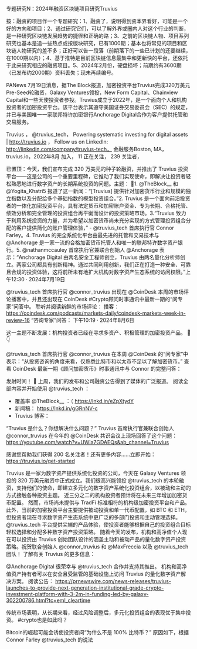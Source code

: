 专题研究N：2024年融资区块链项目研究Truvius

按：融资的项目作一个专题研究：1、融资了，说明得到资本界看好，可能是一个好的方向和项目；2、通过研究它们，可以了解外界或圈内人对这个行业的判断，是一种研究区块链发展趋势的捷径和正确的路；3、之前的区块链人物、项目系列研究也基本是追一些热点或按版块研究，已有1000期；基本也将常见的项目和区块链人物研究的差不多；正好可以告一段落（前期落下的一些已计划的还要继续，在1000期以内）；4、基于推特是目前区块链信息最集中和更新快的平台，还依托于此来研究相应的融资项目。5、2024年2月份，硬盘损坏；前期约有3600期（已发布约2000期）资料丢失；现未再续编号。

PANews 7月19日消息，据The Block报道，加密投资平台Truvius完成320万美元Pre-Seed轮融资，Galaxy Ventures领投，New Form Capital、Chainview Capital和一些天使投资者参投。Truvius成立于2022年，是一个面向个人和机构投资者的加密投资平台。该平台表示其遵守美国证券交易委员会（SEC）的规定，并已与美国唯一一家联邦特许加密银行Anchorage Digital合作为客户提供托管和交易服务。

Truvius
，
@truvius_tech，
Powering systematic investing for digital assets | http://truvius.io
，
Follow us on LinkedIn: http://linkedin.com/company/truvius-tech，
金融服务Boston, MA，truvius.io，2022年8月 加入，
11 正在关注，
239 关注者，


已置顶：今天，我们宣布完成 320 万美元的种子轮融资，并推出了 Truvius 投资平台——这是公司的一个重要里程碑，它推动了我们实现使命，即解决让投资者轻松熟悉地进行数字资产的长期系统投资的问题。主题： 🧵1. 
@TheBlock__
和
@Yogita_Khatri5
报道了这一新闻：“[Truvius] 提供针对加密货币行业和规模的独立指数以及分配给多个基础指数的模型投资组合。”2. Truvius 是一个面向前沿投资者的一体化加密投资平台，具有法定货币和加密账户资金、专为长期、合格托管、绩效分析和完全管理的投资组合再平衡而设计的投资策略市场。3.“Truvius 致力于利用系统投资的力量，并为希望以加密货币尚未充分实现的方式管理投资组合分配的客户提供简化的账户管理体验，” - 
@truvius_tech
首席执行官 Connor Farley。4. Truvius 的完全系统化平台由最先进的托管和交易技术与
@Anchorage
是一家一流的合格加密货币托管人和唯一的联邦特许数字资产银行。5. 
@nathanmccauley
首席执行官兼联合创始人
@Anchorage
表示：“Anchorage Digital 由两名安全工程师创立，Truvius 由两名量化分析师创立。两家公司都具有创新精神。通过共同利用创新，我们正在打造一种安全、可靠且合规的投资体验，这将前所未有地扩大机构对数字资产生态系统的访问权限。”上午12:30 · 2024年7月19日

@truvius_tech
首席执行官
@connor_truvius
出现在
@CoinDesk
本周的市场评论播客中，并且还出现在 CoinDesk #Crypto顾问时事通讯中最新一期的“问专家”问答中。
聆听并阅读新鲜的市场评论：
播客： https://coindesk.com/podcasts/markets-daily/coindesk-markets-week-in-review-16
“咨询专家”问答：
下午10:19 · 2024年8月6日

这一主题不断发展：机构投资者已经在寻求多资产、积极管理的加密投资产品。 🧵👇

@truvius_tech
首席执行官
@connor_truvius
在本周
@CoinDesk
的“问专家”中表示：“从投资咨询的角度来看，仅熟悉比特币和以太币不足以了解加密货币。”
查看 CoinDesk 最新一期《顾问加密货币》时事通讯中与 Connor 的完整问答：

发射时间！ 🚀
上周，我们的发布和公司融资公告得到了媒体的广泛报道。
阅读全部内容并开始使用
@truvius_tech
 ：
- 覆盖率
@TheBlock__
 ：（ https://lnkd.in/eZpXtydY
- 新闻稿： https://lnkd.in/gGRnNV-c
- Truvius 博客：

“Truvius 是什么？你想解决什么问题？”
Truvius 首席执行官兼联合创始人
@connor_truvius
在今年的
@CoinDesk
共识会议上现场回答了这个问题： https://youtube.com/watch?v=UWla7GDAEQs&ab_channel=Truvius

感谢您帮助我们获得 200 名关注者！还有更多内容……立即开始： https://truvius.io/get-started

Truvius 是一家为数字资产提供系统化投资的公司，今天在 Galaxy Ventures 领投的 320 万美元融资中正式成立。我们很高兴能领投
@truvius_tech
的本轮融资，支持他们的使命，即建立多元化的数字资产系统化投资组合，以被动和主动的方式接触各种投资主题。
近三分之二的机构投资者预计将在未来三年增加加密货币配置。
然而，市场尚未提供与 TradFi 标准相符的机构级加密投资平台和产品。
此外，当前的加密投资平台主要提供被动投资和单一代币配置，如 BTC 和 ETH，但投资者现在寻求数字资产生态系统中更广泛的多部门投资和主动管理选择。
@truvius_tech
平台提供尖端的产品体验，使投资者能够根据自己的投资组合目标轻松选择和分配多种数字资产投资策略。
随着今天的发布，机构和高净值个人现在可以投资由 Truvius 创始团队设计的涵盖主动和被动产品的量化数字资产投资策略。祝贺联合创始人
@connor_truvius
和
@MaxFreccia
以及
@truvius_tech
团队！
了解有关 Truvius 的更多信息：

@Anchorage
 Digital 很荣幸与
@truvius_tech
合作并支持其推出。
机构和高净值资产持有者可以在安全且受监管的基础设施上访问 Truvius 的量化数字资产解决方案。
阅读公告：
https://prnewswire.com/news-releases/truvius-launches-to-provide-next-generation-institutional-grade-crypto-investment-platform-with-3-2m-in-funding-led-by-galaxy-302200786.html?tc=eml_cleartime

传统市场表明，从长期来看，经过风险调整后，多元化投资组合的表现优于集中投资。 #crypto也是如此吗？

Bitcoin的崛起可能会诱使投资者问“为什么不是 100% 比特币？” 原因如下，根据 Connor Farley 
@truvius_tech
的说法


